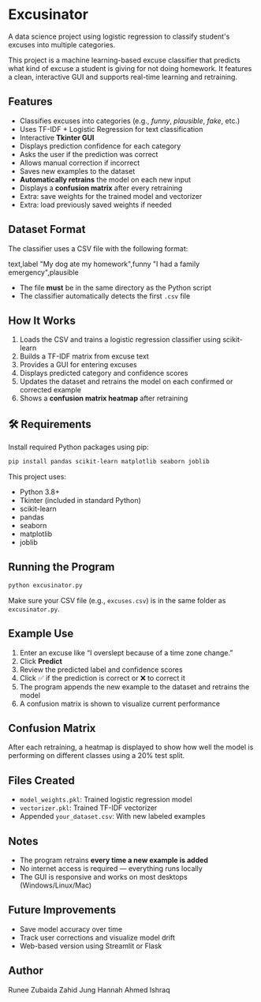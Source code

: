 # Excusinator
A data science project using logistic regression to classify student's excuses into multiple categories.

This project is a machine learning-based excuse classifier that predicts what kind of excuse a student is giving for not doing homework. It features a clean, interactive GUI and supports real-time learning and retraining.

## Features

 - Classifies excuses into categories (e.g., *funny*, *plausible*, *fake*, etc.)
 - Uses TF-IDF + Logistic Regression for text classification
 - Interactive **Tkinter GUI**
 - Displays prediction confidence for each category
 - Asks the user if the prediction was correct
 - Allows manual correction if incorrect
 - Saves new examples to the dataset
 - **Automatically retrains** the model on each new input
 - Displays a **confusion matrix** after every retraining
 - Extra: save weights for the trained model and vectorizer
 - Extra: load previously saved weights if needed

## Dataset Format

The classifier uses a CSV file with the following format:


text,label
"My dog ate my homework",funny
"I had a family emergency",plausible


- The file **must** be in the same directory as the Python script
- The classifier automatically detects the first `.csv` file

## How It Works

1. Loads the CSV and trains a logistic regression classifier using scikit-learn
2. Builds a TF-IDF matrix from excuse text
3. Provides a GUI for entering excuses
4. Displays predicted category and confidence scores
5. Updates the dataset and retrains the model on each confirmed or corrected example
6. Shows a **confusion matrix heatmap** after retraining

## 🛠 Requirements

Install required Python packages using pip:

```bash
pip install pandas scikit-learn matplotlib seaborn joblib
```

This project uses:

- Python 3.8+
- Tkinter (included in standard Python)
- scikit-learn
- pandas
- seaborn
- matplotlib
- joblib

## Running the Program

```bash
python excusinator.py
```

Make sure your CSV file (e.g., `excuses.csv`) is in the same folder as `excusinator.py`.

## Example Use

1. Enter an excuse like “I overslept because of a time zone change.”
2. Click **Predict**
3. Review the predicted label and confidence scores
4. Click ✅ if the prediction is correct or ❌ to correct it
5. The program appends the new example to the dataset and retrains the model
6. A confusion matrix is shown to visualize current performance

## Confusion Matrix

After each retraining, a heatmap is displayed to show how well the model is performing on different classes using a 20% test split.

## Files Created

 - `model_weights.pkl`: Trained logistic regression model
 - `vectorizer.pkl`: Trained TF-IDF vectorizer
 - Appended `your_dataset.csv`: With new labeled examples

## Notes

 - The program retrains **every time a new example is added**
 - No internet access is required — everything runs locally
 - The GUI is responsive and works on most desktops (Windows/Linux/Mac)

## Future Improvements

 - Save model accuracy over time
 - Track user corrections and visualize model drift
 - Web-based version using Streamlit or Flask

## Author

Runee Zubaida Zahid
Jung Hannah
Ahmed Ishraq
